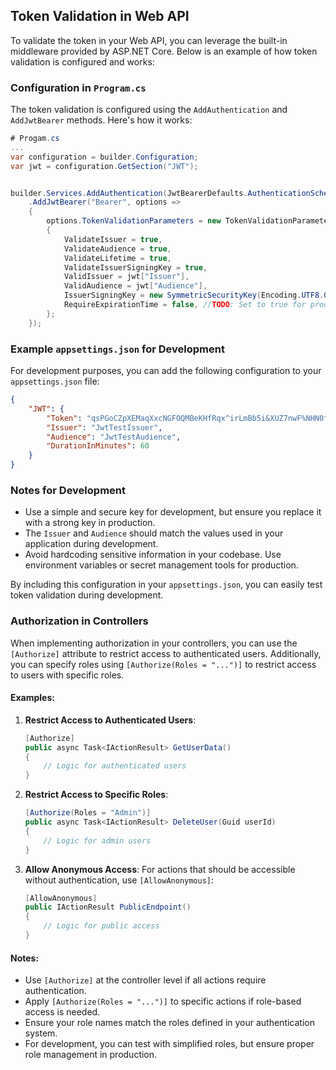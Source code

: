 ﻿## Token Validation in Web API
To validate the token in your Web API, you can leverage the built-in middleware provided by ASP.NET Core. Below is an example of how token validation is configured and works:

### Configuration in `Program.cs`

The token validation is configured using the `AddAuthentication` and `AddJwtBearer` methods. Here's how it works:

```C#
# Progam.cs
...
var configuration = builder.Configuration;
var jwt = configuration.GetSection("JWT");


builder.Services.AddAuthentication(JwtBearerDefaults.AuthenticationScheme)
    .AddJwtBearer("Bearer", options =>
    {
        options.TokenValidationParameters = new TokenValidationParameters
        {
            ValidateIssuer = true,
            ValidateAudience = true,
            ValidateLifetime = true,
            ValidateIssuerSigningKey = true,
            ValidIssuer = jwt["Issuer"],
            ValidAudience = jwt["Audience"],
            IssuerSigningKey = new SymmetricSecurityKey(Encoding.UTF8.GetBytes(jwt["Token"]!)),
            RequireExpirationTime = false, //TODO: Set to true for production
        };
    });

```
### Example `appsettings.json` for Development
For development purposes, you can add the following configuration to your `appsettings.json` file:

```json
{
    "JWT": {
        "Token": "qsPGoCZpXEMaqXxcNGFOQMBeKHfRqx^irLmBb5i&XUZ7nwF%NHN0fBJg$J%ORVmXGs*oG0fOvKsM3h8r2#OXFC3D*CcI*CdrtAqJ",
        "Issuer": "JwtTestIssuer",
        "Audience": "JwtTestAudience",
        "DurationInMinutes": 60
    }
}
```

### Notes for Development

- Use a simple and secure key for development, but ensure you replace it with a strong key in production.
- The `Issuer` and `Audience` should match the values used in your application during development.
- Avoid hardcoding sensitive information in your codebase. Use environment variables or secret management tools for production.

By including this configuration in your `appsettings.json`, you can easily test token validation during development.

### Authorization in Controllers
When implementing authorization in your controllers, you can use the `[Authorize]` attribute to restrict access to authenticated users. Additionally, you can specify roles using `[Authorize(Roles = "...")]` to restrict access to users with specific roles.

#### Examples:

1. **Restrict Access to Authenticated Users**:
   ```csharp
   [Authorize]
   public async Task<IActionResult> GetUserData()
   {
       // Logic for authenticated users
   }
   ```

2. **Restrict Access to Specific Roles**:
   ```csharp
   [Authorize(Roles = "Admin")]
   public async Task<IActionResult> DeleteUser(Guid userId)
   {
       // Logic for admin users
   }
   ```

3. **Allow Anonymous Access**:
   For actions that should be accessible without authentication, use `[AllowAnonymous]`:
   ```csharp
   [AllowAnonymous]
   public IActionResult PublicEndpoint()
   {
       // Logic for public access
   }
   ```

#### Notes:
- Use `[Authorize]` at the controller level if all actions require authentication.
- Apply `[Authorize(Roles = "...")]` to specific actions if role-based access is needed.
- Ensure your role names match the roles defined in your authentication system.
- For development, you can test with simplified roles, but ensure proper role management in production.